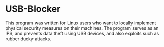 # USB-Blocker
This program was written for Linux users who want to locally implement physical security measures on their machines. The program serves as an IPS, and prevents data theft using USB devices, and also exploits such as rubber ducky attacks.
